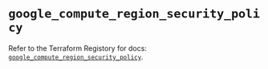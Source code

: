 # `google_compute_region_security_policy`

Refer to the Terraform Registory for docs: [`google_compute_region_security_policy`](https://registry.terraform.io/providers/hashicorp/google-beta/4.72.1/docs/resources/google_compute_region_security_policy).
